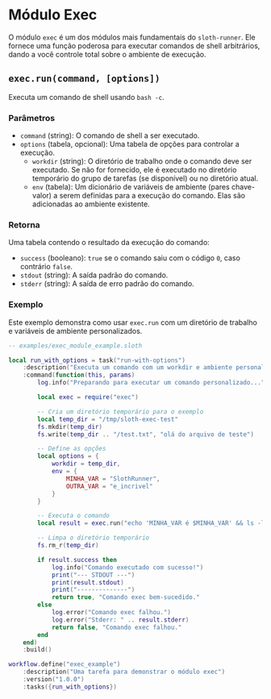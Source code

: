 # Módulo Exec

O módulo `exec` é um dos módulos mais fundamentais do `sloth-runner`. Ele fornece uma função poderosa para executar comandos de shell arbitrários, dando a você controle total sobre o ambiente de execução.

## `exec.run(command, [options])`

Executa um comando de shell usando `bash -c`.

### Parâmetros

*   `command` (string): O comando de shell a ser executado.
*   `options` (tabela, opcional): Uma tabela de opções para controlar a execução.
    *   `workdir` (string): O diretório de trabalho onde o comando deve ser executado. Se não for fornecido, ele é executado no diretório temporário do grupo de tarefas (se disponível) ou no diretório atual.
    *   `env` (tabela): Um dicionário de variáveis de ambiente (pares chave-valor) a serem definidas para a execução do comando. Elas são adicionadas ao ambiente existente.

### Retorna

Uma tabela contendo o resultado da execução do comando:

*   `success` (booleano): `true` se o comando saiu com o código `0`, caso contrário `false`.
*   `stdout` (string): A saída padrão do comando.
*   `stderr` (string): A saída de erro padrão do comando.

### Exemplo

Este exemplo demonstra como usar `exec.run` com um diretório de trabalho e variáveis de ambiente personalizados.

```lua
-- examples/exec_module_example.sloth

local run_with_options = task("run-with-options")
    :description("Executa um comando com um workdir e ambiente personalizados")
    :command(function(this, params)
        log.info("Preparando para executar um comando personalizado...")

        local exec = require("exec")

        -- Cria um diretório temporário para o exemplo
        local temp_dir = "/tmp/sloth-exec-test"
        fs.mkdir(temp_dir)
        fs.write(temp_dir .. "/test.txt", "olá do arquivo de teste")

        -- Define as opções
        local options = {
            workdir = temp_dir,
            env = {
                MINHA_VAR = "SlothRunner",
                OUTRA_VAR = "e_incrivel"
            }
        }

        -- Executa o comando
        local result = exec.run("echo 'MINHA_VAR é $MINHA_VAR' && ls -l && cat test.txt", options)

        -- Limpa o diretório temporário
        fs.rm_r(temp_dir)

        if result.success then
            log.info("Comando executado com sucesso!")
            print("--- STDOUT ---")
            print(result.stdout)
            print("--------------")
            return true, "Comando exec bem-sucedido."
        else
            log.error("Comando exec falhou.")
            log.error("Stderr: " .. result.stderr)
            return false, "Comando exec falhou."
        end
    end)
    :build()

workflow.define("exec_example")
    :description("Uma tarefa para demonstrar o módulo exec")
    :version("1.0.0")
    :tasks({run_with_options})
```
